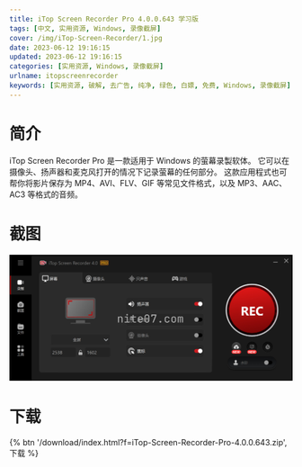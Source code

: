 ```yaml
---
title: iTop Screen Recorder Pro 4.0.0.643 学习版
tags: [中文, 实用资源, Windows, 录像截屏]
cover: /img/iTop-Screen-Recorder/1.jpg
date: 2023-06-12 19:16:15
updated: 2023-06-12 19:16:15
categories: [实用资源, Windows, 录像截屏]
urlname: itopscreenrecorder
keywords: [实用资源, 破解, 去广告, 纯净, 绿色, 白嫖, 免费, Windows, 录像截屏]
---
```


# 简介

iTop Screen Recorder Pro 是一款适用于 Windows 的萤幕录製软体。 它可以在摄像头、扬声器和麦克风打开的情况下记录萤幕的任何部分。 这款应用程式也可帮你将影片保存为 MP4、AVI、FLV、GIF 等常见文件格式，以及 MP3、AAC、AC3 等格式的音频。

# 截图

![](/img/iTop-Screen-Recorder/2.jpg)

# 下载

{% btn '/download/index.html?f=iTop-Screen-Recorder-Pro-4.0.0.643.zip',下载 %}
